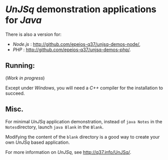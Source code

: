 # *UnJSq* demonstration applications for *Java*

There is also a version for:
  * *Node.js* : <http://github.com/epeios-q37/unjsq-demos-node/>,
  * *PHP* : <http://github.com/epeios-q37/unjsq-demos-php/>.


## Running:

(*Work in progress*)
  
Except under *Windows*, you will need a *C++* compiler for the installation to succeed.

## Misc.

For minimal *UnJSq* application demonstration, instead of `java Notes` in the `Notes`directory, launch `java Blank` in the `Blank`.

Modifying the content of the `blank` directory is a good way to create your own *UnJSq* based application.

For more information on *UnJSq*, see <http://q37.info/UnJSq/>.
